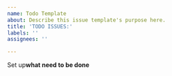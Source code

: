 ```yaml
---
name: Todo Template
about: Describe this issue template's purpose here.
title: 'TODO ISSUES:'
labels: ''
assignees: ''

---
```


Set up**what need to be done**
